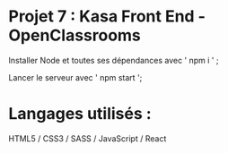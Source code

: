 # Projet 7 : Kasa Front End - OpenClassrooms
 
Installer Node et toutes ses dépendances avec ' npm i ' ;

Lancer le serveur avec ' npm start ';

# Langages utilisés :
HTML5 / CSS3 / SASS / JavaScript / React